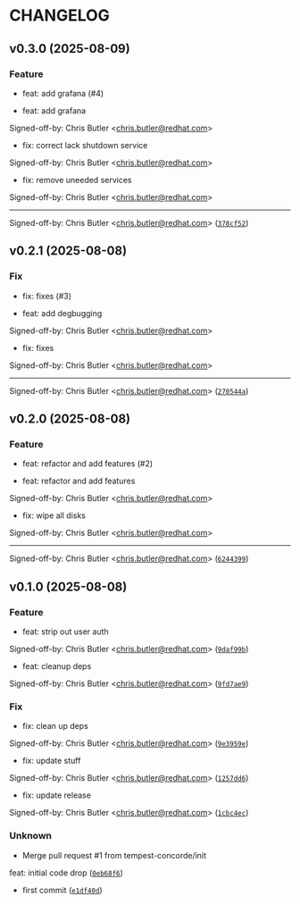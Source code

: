 # CHANGELOG

## v0.3.0 (2025-08-09)

### Feature

* feat: add grafana (#4)

* feat: add grafana

Signed-off-by: Chris Butler &lt;chris.butler@redhat.com&gt;

* fix: correct lack shutdown service

Signed-off-by: Chris Butler &lt;chris.butler@redhat.com&gt;

* fix: remove uneeded services

Signed-off-by: Chris Butler &lt;chris.butler@redhat.com&gt;

---------

Signed-off-by: Chris Butler &lt;chris.butler@redhat.com&gt; ([`378cf52`](https://github.com/tempest-concorde/fedora-bootc-dashboard/commit/378cf52f6dbcbd64c2535347d2c3ad48cef8d09f))

## v0.2.1 (2025-08-08)

### Fix

* fix: fixes (#3)

* feat: add degbugging

Signed-off-by: Chris Butler &lt;chris.butler@redhat.com&gt;

* fix: fixes

Signed-off-by: Chris Butler &lt;chris.butler@redhat.com&gt;

---------

Signed-off-by: Chris Butler &lt;chris.butler@redhat.com&gt; ([`270544a`](https://github.com/tempest-concorde/fedora-bootc-dashboard/commit/270544ab02d52d27dab123745fc17a79992efb22))

## v0.2.0 (2025-08-08)

### Feature

* feat: refactor and add features (#2)

* feat: refactor and add features

Signed-off-by: Chris Butler &lt;chris.butler@redhat.com&gt;

* fix: wipe all disks

Signed-off-by: Chris Butler &lt;chris.butler@redhat.com&gt;

---------

Signed-off-by: Chris Butler &lt;chris.butler@redhat.com&gt; ([`6244399`](https://github.com/tempest-concorde/fedora-bootc-dashboard/commit/624439964e6af7dde299fd98c9f4f17229fe3b37))

## v0.1.0 (2025-08-08)

### Feature

* feat: strip out user auth

Signed-off-by: Chris Butler &lt;chris.butler@redhat.com&gt; ([`9daf99b`](https://github.com/tempest-concorde/fedora-bootc-dashboard/commit/9daf99b4eb76190296299e615a4dd32efc39f391))

* feat: cleanup deps

Signed-off-by: Chris Butler &lt;chris.butler@redhat.com&gt; ([`9fd7ae9`](https://github.com/tempest-concorde/fedora-bootc-dashboard/commit/9fd7ae93b2897e1f0bd5f445b84f4325d1cb9e46))

### Fix

* fix: clean up deps

Signed-off-by: Chris Butler &lt;chris.butler@redhat.com&gt; ([`9e3959e`](https://github.com/tempest-concorde/fedora-bootc-dashboard/commit/9e3959e02e03abe0503eeb9cdc7f0a3e91311ed2))

* fix: update stuff

Signed-off-by: Chris Butler &lt;chris.butler@redhat.com&gt; ([`1257dd6`](https://github.com/tempest-concorde/fedora-bootc-dashboard/commit/1257dd667cac4ec687b0a3e1a6e966f4a1d4ad2e))

* fix: update release

Signed-off-by: Chris Butler &lt;chris.butler@redhat.com&gt; ([`1cbc4ec`](https://github.com/tempest-concorde/fedora-bootc-dashboard/commit/1cbc4ec4aef1a3e5d50c9e2d2013c23e3469b83c))

### Unknown

* Merge pull request #1 from tempest-concorde/init

feat: initial code drop ([`0eb68f6`](https://github.com/tempest-concorde/fedora-bootc-dashboard/commit/0eb68f6cb99bb62f374bee1f93d7cc48e45c63d0))

* first commit ([`e1df40d`](https://github.com/tempest-concorde/fedora-bootc-dashboard/commit/e1df40db4953d71408eae739a86851ba953d32d4))
